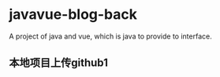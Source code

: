 # javavue-blog-back
A project of java and vue, which is java to provide to interface.

## 本地项目上传github1